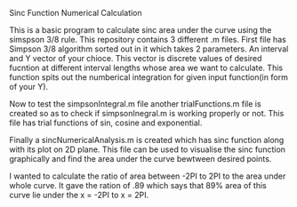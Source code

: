 Sinc Function Numerical Calculation 

This is a basic program to calculate sinc area under the curve using the simspson 3/8 rule.
This repository contains 3 different .m files.
First file has Simpson 3/8 algorithm sorted out in it which takes 2 parameters. An interval and Y vector of your chioce. This vector is discrete values of desired fucntion at different interval lengths whose area we want to calculate. 
This function spits out the numberical integration for given input function(in form of your Y). 

Now to test the simpsonIntegral.m file another trialFunctions.m file is created so as to check if simpsonInegral.m is working properly or not.
This file has trial functions of sin, cosine and exponential.

Finally a sincNumericalAnalysis.m is created which has sinc function along with its plot on 2D plane. This file can be used to visualise the sinc function graphically and find the area under the curve bewtween desired points.

I wanted to calculate the ratio of area between -2PI to 2PI to the area under whole curve. It gave the ration of .89 which says that 89% area of this curve lie under the x = -2PI to x = 2PI.


